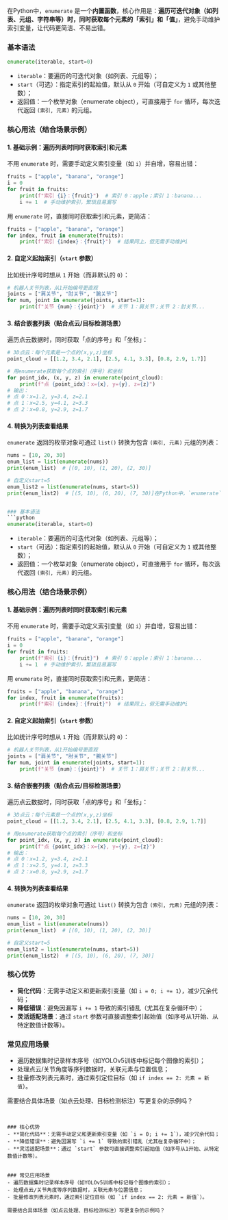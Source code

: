 在Python中，`enumerate` 是一个**内置函数**，核心作用是：**遍历可迭代对象（如列表、元组、字符串等）时，同时获取每个元素的「索引」和「值」**，避免手动维护索引变量，让代码更简洁、不易出错。


### 基本语法
```python
enumerate(iterable, start=0)
```
- `iterable`：要遍历的可迭代对象（如列表、元组等）；
- `start`（可选）：指定索引的起始值，默认从 `0` 开始（可自定义为 `1` 或其他整数）；
- 返回值：一个枚举对象（enumerate object），可直接用于 `for` 循环，每次迭代返回 `(索引, 元素)` 的元组。


### 核心用法（结合场景示例）
#### 1. 基础示例：遍历列表时同时获取索引和元素
不用 `enumerate` 时，需要手动定义索引变量（如 `i`）并自增，容易出错：
```python
fruits = ["apple", "banana", "orange"]
i = 0
for fruit in fruits:
    print(f"索引 {i}：{fruit}")  # 索引 0：apple；索引 1：banana...
    i += 1  # 手动维护索引，繁琐且易漏写
```

用 `enumerate` 时，直接同时获取索引和元素，更简洁：
```python
fruits = ["apple", "banana", "orange"]
for index, fruit in enumerate(fruits):
    print(f"索引 {index}：{fruit}")  # 结果同上，但无需手动维护i
```


#### 2. 自定义起始索引（`start` 参数）
比如统计序号时想从 `1` 开始（而非默认的 `0`）：
```python
# 机器人关节列表，从1开始编号更直观
joints = ["肩关节", "肘关节", "腕关节"]
for num, joint in enumerate(joints, start=1):
    print(f"关节 {num}：{joint}")  # 关节 1：肩关节；关节 2：肘关节...
```


#### 3. 结合嵌套列表（贴合点云/目标检测场景）
遍历点云数据时，同时获取「点的序号」和「坐标」：
```python
# 3D点云：每个元素是一个点的(x,y,z)坐标
point_cloud = [[1.2, 3.4, 2.1], [2.5, 4.1, 3.3], [0.8, 2.9, 1.7]]

# 用enumerate获取每个点的索引（序号）和坐标
for point_idx, (x, y, z) in enumerate(point_cloud):
    print(f"点 {point_idx}：x={x}, y={y}, z={z}")
# 输出：
# 点 0：x=1.2, y=3.4, z=2.1
# 点 1：x=2.5, y=4.1, z=3.3
# 点 2：x=0.8, y=2.9, z=1.7
```


#### 4. 转换为列表查看结果
`enumerate` 返回的枚举对象可通过 `list()` 转换为包含 `(索引, 元素)` 元组的列表：
```python
nums = [10, 20, 30]
enum_list = list(enumerate(nums))
print(enum_list)  # [(0, 10), (1, 20), (2, 30)]

# 自定义start=5
enum_list2 = list(enumerate(nums, start=5))
print(enum_list2)  # [(5, 10), (6, 20), (7, 30)]在Python中，`enumerate` 是一个**内置函数**，核心作用是：**遍历可迭代对象（如列表、元组、字符串等）时，同时获取每个元素的「索引」和「值」**，避免手动维护索引变量，让代码更简洁、不易出错。


### 基本语法
```python
enumerate(iterable, start=0)
```
- `iterable`：要遍历的可迭代对象（如列表、元组等）；
- `start`（可选）：指定索引的起始值，默认从 `0` 开始（可自定义为 `1` 或其他整数）；
- 返回值：一个枚举对象（enumerate object），可直接用于 `for` 循环，每次迭代返回 `(索引, 元素)` 的元组。


### 核心用法（结合场景示例）
#### 1. 基础示例：遍历列表时同时获取索引和元素
不用 `enumerate` 时，需要手动定义索引变量（如 `i`）并自增，容易出错：
```python
fruits = ["apple", "banana", "orange"]
i = 0
for fruit in fruits:
    print(f"索引 {i}：{fruit}")  # 索引 0：apple；索引 1：banana...
    i += 1  # 手动维护索引，繁琐且易漏写
```

用 `enumerate` 时，直接同时获取索引和元素，更简洁：
```python
fruits = ["apple", "banana", "orange"]
for index, fruit in enumerate(fruits):
    print(f"索引 {index}：{fruit}")  # 结果同上，但无需手动维护i
```


#### 2. 自定义起始索引（`start` 参数）
比如统计序号时想从 `1` 开始（而非默认的 `0`）：
```python
# 机器人关节列表，从1开始编号更直观
joints = ["肩关节", "肘关节", "腕关节"]
for num, joint in enumerate(joints, start=1):
    print(f"关节 {num}：{joint}")  # 关节 1：肩关节；关节 2：肘关节...
```


#### 3. 结合嵌套列表（贴合点云/目标检测场景）
遍历点云数据时，同时获取「点的序号」和「坐标」：
```python
# 3D点云：每个元素是一个点的(x,y,z)坐标
point_cloud = [[1.2, 3.4, 2.1], [2.5, 4.1, 3.3], [0.8, 2.9, 1.7]]

# 用enumerate获取每个点的索引（序号）和坐标
for point_idx, (x, y, z) in enumerate(point_cloud):
    print(f"点 {point_idx}：x={x}, y={y}, z={z}")
# 输出：
# 点 0：x=1.2, y=3.4, z=2.1
# 点 1：x=2.5, y=4.1, z=3.3
# 点 2：x=0.8, y=2.9, z=1.7
```


#### 4. 转换为列表查看结果
`enumerate` 返回的枚举对象可通过 `list()` 转换为包含 `(索引, 元素)` 元组的列表：
```python
nums = [10, 20, 30]
enum_list = list(enumerate(nums))
print(enum_list)  # [(0, 10), (1, 20), (2, 30)]

# 自定义start=5
enum_list2 = list(enumerate(nums, start=5))
print(enum_list2)  # [(5, 10), (6, 20), (7, 30)]
```


### 核心优势
- **简化代码**：无需手动定义和更新索引变量（如 `i = 0; i += 1`），减少冗余代码；
- **降低错误**：避免因漏写 `i += 1` 导致的索引错乱（尤其在复杂循环中）；
- **灵活适配场景**：通过 `start` 参数可直接调整索引起始值（如序号从1开始、从特定数值计数等）。


### 常见应用场景
- 遍历数据集时记录样本序号（如YOLOv5训练中标记每个图像的索引）；
- 处理点云/关节角度等序列数据时，关联元素与位置信息；
- 批量修改列表元素时，通过索引定位目标（如 `if index == 2: 元素 = 新值`）。

需要结合具体场景（如点云处理、目标检测标注）写更复杂的示例吗？
```


### 核心优势
- **简化代码**：无需手动定义和更新索引变量（如 `i = 0; i += 1`），减少冗余代码；
- **降低错误**：避免因漏写 `i += 1` 导致的索引错乱（尤其在复杂循环中）；
- **灵活适配场景**：通过 `start` 参数可直接调整索引起始值（如序号从1开始、从特定数值计数等）。


### 常见应用场景
- 遍历数据集时记录样本序号（如YOLOv5训练中标记每个图像的索引）；
- 处理点云/关节角度等序列数据时，关联元素与位置信息；
- 批量修改列表元素时，通过索引定位目标（如 `if index == 2: 元素 = 新值`）。

需要结合具体场景（如点云处理、目标检测标注）写更复杂的示例吗？